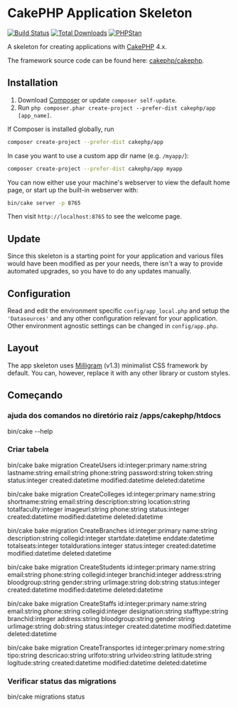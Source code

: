 # CakePHP Application Skeleton

[![Build Status](https://img.shields.io/github/workflow/status/cakephp/app/CakePHP%20App%20CI/master?style=flat-square)](https://github.com/cakephp/app/actions)
[![Total Downloads](https://img.shields.io/packagist/dt/cakephp/app.svg?style=flat-square)](https://packagist.org/packages/cakephp/app)
[![PHPStan](https://img.shields.io/badge/PHPStan-level%207-brightgreen.svg?style=flat-square)](https://github.com/phpstan/phpstan)

A skeleton for creating applications with [CakePHP](https://cakephp.org) 4.x.

The framework source code can be found here: [cakephp/cakephp](https://github.com/cakephp/cakephp).

## Installation

1. Download [Composer](https://getcomposer.org/doc/00-intro.md) or update `composer self-update`.
2. Run `php composer.phar create-project --prefer-dist cakephp/app [app_name]`.

If Composer is installed globally, run

```bash
composer create-project --prefer-dist cakephp/app
```

In case you want to use a custom app dir name (e.g. `/myapp/`):

```bash
composer create-project --prefer-dist cakephp/app myapp
```

You can now either use your machine's webserver to view the default home page, or start
up the built-in webserver with:

```bash
bin/cake server -p 8765
```

Then visit `http://localhost:8765` to see the welcome page.

## Update

Since this skeleton is a starting point for your application and various files
would have been modified as per your needs, there isn't a way to provide
automated upgrades, so you have to do any updates manually.

## Configuration

Read and edit the environment specific `config/app_local.php` and setup the 
`'Datasources'` and any other configuration relevant for your application.
Other environment agnostic settings can be changed in `config/app.php`.

## Layout

The app skeleton uses [Milligram](https://milligram.io/) (v1.3) minimalist CSS
framework by default. You can, however, replace it with any other library or
custom styles.

## Começando

### ajuda dos comandos no diretório raiz /apps/cakephp/htdocs
bin/cake --help 

### Criar tabela
bin/cake bake migration CreateUsers id:integer:primary name:string lastname:string email:string phone:string password:string token:string status:integer created:datetime modified:datetime deleted:datetime 

bin/cake bake migration CreateColleges id:integer:primary name:string shortname:string email:string description:string location:string totalfaculty:integer imageurl:string phone:string status:integer created:datetime modified:datetime deleted:datetime 

bin/cake bake migration CreateBranches id:integer:primary name:string description:string collegid:integer startdate:datetime enddate:datetime totalseats:integer totaldurations:integer status:integer created:datetime modified:datetime deleted:datetime 

bin/cake bake migration CreateStudents id:integer:primary name:string email:string phone:string collegid:integer branchid:integer address:string bloodgroup:string gender:string urlimage:string dob:string status:integer created:datetime modified:datetime deleted:datetime 

bin/cake bake migration CreateStaffs id:integer:primary name:string email:string phone:string collegid:integer designation:string stafftype:string branchid:integer address:string bloodgroup:string gender:string urlimage:string dob:string status:integer created:datetime modified:datetime deleted:datetime 

bin/cake bake migration CreateTransportes id:integer:primary nome:string tipo:string descricao:string urlfoto:string urlvideo:string latitude:string logitude:string created:datetime modified:datetime deleted:datetime 

### Verificar status das migrations
bin/cake migrations status
